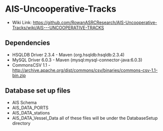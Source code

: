 # AIS-Uncooperative-Tracks
 * Wiki Link: https://github.com/RowanASRCResearch/AIS-Uncooperative-Tracks/wiki/AIS---UNCOOPERATIVE-TRACKS
## Dependencies
 * HSQLDB Driver 2.3.4 - Maven (org.hsqldb:hsqldb:2.3.4)
 * MySQL Driver 6.0.3 - Maven (mysql:mysql-connector-java:6.0.3)
 * CommonsCSV 1.1 - http://archive.apache.org/dist/commons/csv/binaries/commons-csv-1.1-bin.zip

## Database set up files
 * AIS Schema
 * AIS_DATA_PORTS
 * AIS_DATA_stations
 * AIS_DATA_Vessel_Data
 all of these files will be under the DatabaseSetup directory
